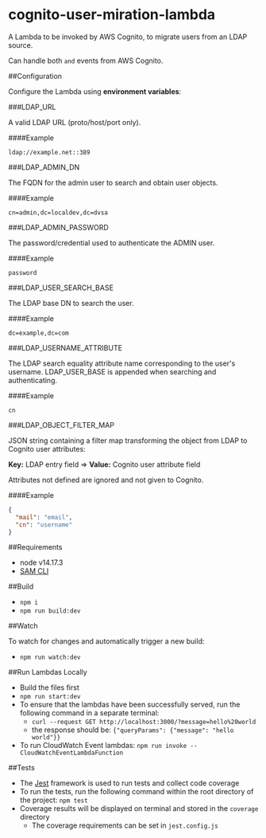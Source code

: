 # cognito-user-miration-lambda

A Lambda to be invoked by AWS Cognito, to migrate users from an LDAP source.

Can handle both `` and `` events from AWS Cognito.

##Configuration

Configure the Lambda using **environment variables**:

###LDAP_URL

A valid LDAP URL (proto/host/port only).

####Example
```text
ldap://example.net::389
```

###LDAP_ADMIN_DN

The FQDN for the admin user to search and obtain user objects.

####Example
```text
cn=admin,dc=localdev,dc=dvsa
```

###LDAP_ADMIN_PASSWORD

The password/credential used to authenticate the ADMIN user.

####Example
```text
password
```

###LDAP_USER_SEARCH_BASE

The LDAP base DN to search the user.

####Example
```text
dc=example,dc=com
```

###LDAP_USERNAME_ATTRIBUTE

The LDAP search equality attribute name corresponding to the user's username. LDAP_USER_BASE is appended when searching and authenticating.

####Example
```text
cn
```

###LDAP_OBJECT_FILTER_MAP

JSON string containing a filter map transforming the object from LDAP to Cognito user attributes:

**Key:** LDAP entry field  =>  **Value:** Cognito user attribute field

Attributes not defined are ignored and not given to Cognito.

####Example
```json
{
  "mail": "email",
  "cn": "username"
}
```

##Requirements

- node v14.17.3
- [SAM CLI](https://docs.aws.amazon.com/serverless-application-model/latest/developerguide/serverless-sam-cli-install.html)


##Build

- `npm i`
- `npm run build:dev`

##Watch

To watch for changes and automatically trigger a new build:
- `npm run watch:dev`


##Run Lambdas Locally

- Build the files first
- `npm run start:dev`
- To ensure that the lambdas have been successfully served, run the following command in a separate terminal:
    - `curl --request GET http://localhost:3000/?message=hello%20world`
    - the response should be: `{"queryParams": {"message": "hello world"}}`
- To run CloudWatch Event lambdas: `npm run invoke -- CloudWatchEventLambdaFunction`


##Tests

- The [Jest](https://jestjs.io/) framework is used to run tests and collect code coverage
- To run the tests, run the following command within the root directory of the project: `npm test`
- Coverage results will be displayed on terminal and stored in the `coverage` directory
    - The coverage requirements can be set in `jest.config.js`
